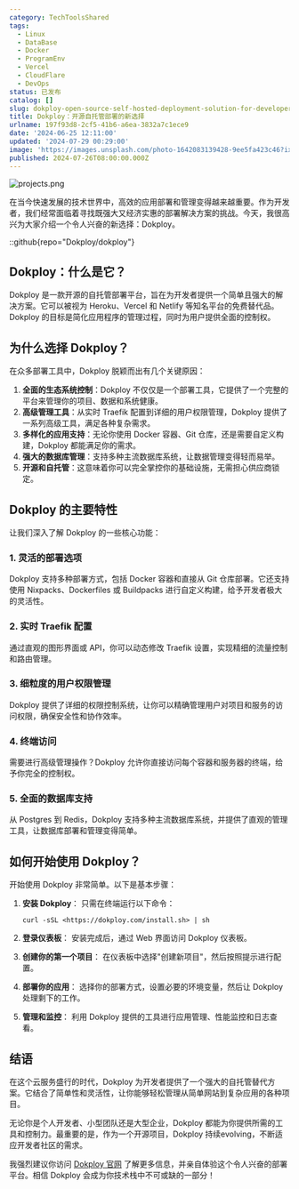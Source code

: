 ```yaml
---
category: TechToolsShared
tags:
  - Linux
  - DataBase
  - Docker
  - ProgramEnv
  - Vercel
  - CloudFlare
  - DevOps
status: 已发布
catalog: []
slug: dokploy-open-source-self-hosted-deployment-solution-for-developers
title: Dokploy：开源自托管部署的新选择
urlname: 197f93d8-2cf5-41b6-a6ea-3832a7c1ece9
date: '2024-06-25 12:11:00'
updated: '2024-07-29 00:29:00'
image: 'https://images.unsplash.com/photo-1642083139428-9ee5fa423c46?ixlib=rb-4.0.3&q=85&fm=jpg&crop=entropy&cs=srgb'
published: 2024-07-26T08:00:00.000Z
---
```


![projects.png](https://prod-files-secure.s3.us-west-2.amazonaws.com/5d24fe63-e567-4804-86f9-9fdc62e13082/adfdc1fe-2109-46ac-9ad4-f50e8631f20c/projects.png?X-Amz-Algorithm=AWS4-HMAC-SHA256&X-Amz-Content-Sha256=UNSIGNED-PAYLOAD&X-Amz-Credential=ASIAZI2LB466WJUWGRP3%2F20250308%2Fus-west-2%2Fs3%2Faws4_request&X-Amz-Date=20250308T213210Z&X-Amz-Expires=3600&X-Amz-Security-Token=IQoJb3JpZ2luX2VjEB0aCXVzLXdlc3QtMiJHMEUCID6Kd0qbhZqV3v39NCJUGndI8wq5Tasq%2FxjTxNq749vBAiEA58e8U5hDifeAWsqQwQiJ77G6A1GIeZVSr3DYOhcJu2oq%2FwMIZhAAGgw2Mzc0MjMxODM4MDUiDEb17n72ctv34UZU2SrcA1jec%2Fgv6iNRVXFk0QhxIjjXKwBGoDuqQSP62hBv4KFtJ%2FPrbekfHwr88lwrTuasX9GboWnJIz%2FPGCkuxPm%2FED2dCaSSJXeh30zcqeBwy4FYTLvnjIvgPxb8kt61MXo2mvQ6ZDsdmtO8TRblFvFIu4ssJKU%2F94gmM5cMuwxkVnSbTJkIay2Y3RqMMQaEgkcrY8eW%2Bi7nOMRWJQlPqqyAkqKKwP44tEjxjSlpmSxXwSm49hFE4jqA%2B6cmo8y6FNzL6vsyQomvK7pDRLgwo3bLsJILCGZFuTRVx%2BCj%2Bb9z4PQVu1QaGIvU2xRPO5FNnfEalB4Wd%2BR9kQQz86GW%2F5wkS%2FHBeJRV8jLc6iPxaIbw7v7ceD0cnu2FxZsZoQdPJ4tn4n7MIj8nZoVP6%2FRAxt8CVd3TS9LRWTShXzIGuFMmWJnXQnGW5yjjNemFt576wQ%2ByRTEWaRQu%2BnTHi8cQyIvagT0HxRnhSe0pMWlyV8gQGwtCAMVkZnMn3kBz5gWoBLDQVhIIxT0d2lFuy02UJqBhT66xpynPl4dP%2F5EEUeIZ1YP2Kg%2B284VlNvsNJFBgO6Blj7tILibRIKY%2BLtiEFLUCqlzGVl63OXzFO6TSSAMA1lQLheIRtYd09RNMiudxMNjSsr4GOqUBsNs0Zob%2FeoxqtJJWIl7VsSI0027r59r1lCd0VCFwWLkyJww%2B1veoEj650apPS6EecUTYiSRi5VTi9lVU%2FnEw2xY%2BGSfaL92oMA68UUYeCx6e01U4L425xO8azw%2By9E%2FHrKhdTEZIva9xREP31JXIb%2FYKtv8oFq8bVuq%2B9UrOlu2mYqednt%2Fz6QU2q65qE12dVg2DCNhPKWLqWuuot337C6WbxyBa&X-Amz-Signature=ef97f1f937414842c8d762999177db56c1a0bb8488fe442de58526aae85afeee&X-Amz-SignedHeaders=host&x-id=GetObject)


在当今快速发展的技术世界中，高效的应用部署和管理变得越来越重要。作为开发者，我们经常面临着寻找既强大又经济实惠的部署解决方案的挑战。今天，我很高兴为大家介绍一个令人兴奋的新选择：Dokploy。


::github{repo="Dokploy/dokploy"}


## Dokploy：什么是它？


Dokploy 是一款开源的自托管部署平台，旨在为开发者提供一个简单且强大的解决方案。它可以被视为 Heroku、Vercel 和 Netlify 等知名平台的免费替代品。Dokploy 的目标是简化应用程序的管理过程，同时为用户提供全面的控制权。


## 为什么选择 Dokploy？


在众多部署工具中，Dokploy 脱颖而出有几个关键原因：

1. **全面的生态系统控制**：Dokploy 不仅仅是一个部署工具，它提供了一个完整的平台来管理你的项目、数据和系统健康。
2. **高级管理工具**：从实时 Traefik 配置到详细的用户权限管理，Dokploy 提供了一系列高级工具，满足各种复杂需求。
3. **多样化的应用支持**：无论你使用 Docker 容器、Git 仓库，还是需要自定义构建，Dokploy 都能满足你的需求。
4. **强大的数据库管理**：支持多种主流数据库系统，让数据管理变得轻而易举。
5. **开源和自托管**：这意味着你可以完全掌控你的基础设施，无需担心供应商锁定。

## Dokploy 的主要特性


让我们深入了解 Dokploy 的一些核心功能：


### 1. 灵活的部署选项


Dokploy 支持多种部署方式，包括 Docker 容器和直接从 Git 仓库部署。它还支持使用 Nixpacks、Dockerfiles 或 Buildpacks 进行自定义构建，给予开发者极大的灵活性。


### 2. 实时 Traefik 配置


通过直观的图形界面或 API，你可以动态修改 Traefik 设置，实现精细的流量控制和路由管理。


### 3. 细粒度的用户权限管理


Dokploy 提供了详细的权限控制系统，让你可以精确管理用户对项目和服务的访问权限，确保安全性和协作效率。


### 4. 终端访问


需要进行高级管理操作？Dokploy 允许你直接访问每个容器和服务器的终端，给予你完全的控制权。


### 5. 全面的数据库支持


从 Postgres 到 Redis，Dokploy 支持多种主流数据库系统，并提供了直观的管理工具，让数据库部署和管理变得简单。


## 如何开始使用 Dokploy？


开始使用 Dokploy 非常简单。以下是基本步骤：

1. **安装 Dokploy**：
只需在终端运行以下命令：

    ```plain text
    curl -sSL <https://dokploy.com/install.sh> | sh
    ```

2. **登录仪表板**：
安装完成后，通过 Web 界面访问 Dokploy 仪表板。
3. **创建你的第一个项目**：
在仪表板中选择"创建新项目"，然后按照提示进行配置。
4. **部署你的应用**：
选择你的部署方式，设置必要的环境变量，然后让 Dokploy 处理剩下的工作。
5. **管理和监控**：
利用 Dokploy 提供的工具进行应用管理、性能监控和日志查看。

## 结语


在这个云服务盛行的时代，Dokploy 为开发者提供了一个强大的自托管替代方案。它结合了简单性和灵活性，让你能够轻松管理从简单网站到复杂应用的各种项目。


无论你是个人开发者、小型团队还是大型企业，Dokploy 都能为你提供所需的工具和控制力。最重要的是，作为一个开源项目，Dokploy 持续evolving，不断适应开发者社区的需求。


我强烈建议你访问 [Dokploy 官网](https://dokploy.com/) 了解更多信息，并亲自体验这个令人兴奋的部署平台。相信 Dokploy 会成为你技术栈中不可或缺的一部分！

